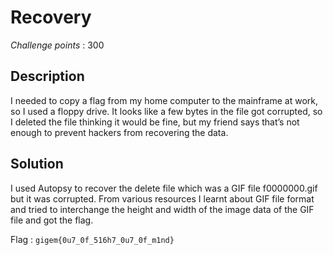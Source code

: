 # Recovery 

*Challenge points* : 300

## Description

I needed to copy a flag from my home computer to the mainframe at work, so I used a floppy drive. It looks like a few bytes in the file got corrupted, so I deleted the file thinking it would be fine, but my friend says that’s not enough to prevent hackers from recovering the data.

## Solution

I used Autopsy to recover the delete file which was a GIF file f0000000.gif but it was corrupted. From various resources I learnt about GIF file format and tried to interchange the height and width of the image data of the GIF file and got the flag.

Flag : `gigem{0u7_0f_516h7_0u7_0f_m1nd}`







